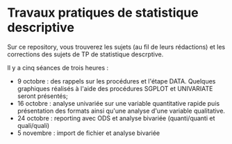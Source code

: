 # Travaux pratiques de statistique descriptive

Sur ce repository, vous trouverez les sujets (au fil de leurs rédactions) et les corrections des sujets de TP de statistique descrptive. 

Il y a cinq séances de trois heures :
* 9 octobre : des rappels sur les procédures et l'étape DATA. Quelques graphiques réalisés à l'aide des procédures SGPLOT et UNIVARIATE seront présentés;
* 16 octobre : analyse univariée sur une variable quantitative rapide puis présentation des formats ainsi qu'une analyse d'une variable qualitative.
* 24 octobre : reporting avec ODS et analyse bivariée (quanti/quanti et quali/quali)
* 5 novembre : import de fichier et analyse bivariée

